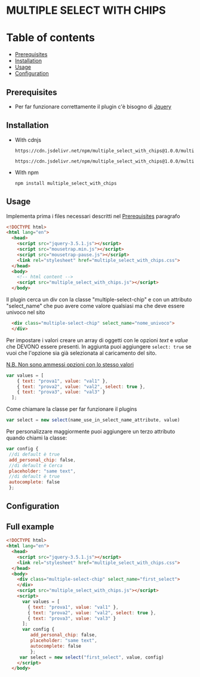 # MULTIPLE SELECT WITH CHIPS

# Table of contents
- [Prerequisites](#Prerequisites)
- [Installation](#Installation)
- [Usage](#Usage)
- [Configuration](#Configuration)

## Prerequisites
- Per far funzionare correttamente il plugin c'è bisogno di [Jquery](https://jquery.com/download/)

## Installation
- With cdnjs
  ```
  https://cdn.jsdelivr.net/npm/multiple_select_with_chips@1.0.0/multiple_select_with_chips.min.js
  ```
  ```
  https://cdn.jsdelivr.net/npm/multiple_select_with_chips@1.0.0/multiple_select_with_chips.min.css
  ```

- With npm
  ```
  npm install multiple_select_with_chips
  ```

## Usage
Implementa prima i files necessari descritti nel [Prerequisites](#Prerequisites) paragrafo
```html
<!DOCTYPE html>
<html lang="en">
  <head>
    <script src="jquery-3.5.1.js"></script>
    <script src="mousetrap.min.js"></script>
    <script src="mousetrap-pause.js"></script>
    <link rel="stylesheet" href="multiple_select_with_chips.css">
  </head>
  <body>
    <!-- html content -->
    <script src="multiple_select_with_chips.js"></script>
  </body>
```
Il plugin cerca un div con la classe "multiple-select-chip" e con un attributo "select_name" che puo avere come valore qualsiasi ma che deve essere univoco nel sito
```html
  <div class="multiple-select-chip" select_name="nome_univoco">
  </div>
```

Per impostare i valori creare un array di oggetti con le opzioni *text* e *value* che DEVONO essere presenti. In aggiunta puoi aggiungere `select: true` se vuoi che l'opzione sia già selezionata al caricamento del sito.

<u>N.B. Non sono ammessi opzioni con lo stesso valori</u>
```js
var values = [
    { text: "prova1", value: "val1" },
    { text: "prova2", value: "val2", select: true },
    { text: "prova3", value: "val3" }
  ];
```
Come chiamare la classe per far funzionare il plugins
```js
var select = new select(name_use_in_select_name_attribute, value)
```
Per personalizzare maggiormente puoi aggiungere un terzo attributo quando chiami la classe:
```js
var config {
 //di default è true
 add_personal_chip: false,
 //di default è Cerca
 placeholder: "same text",
 //di default è true
 autocomplete: false
 };
```


## Configuration

## Full example
```html
<!DOCTYPE html>
<html lang="en">
  <head>
    <script src="jquery-3.5.1.js"></script>
    <link rel="stylesheet" href="multiple_select_with_chips.css">
  </head>
  <body>
    <div class="multiple-select-chip" select_name="first_select">
  	</div>
    <script src="multiple_select_with_chips.js"></script>
	<script>
	  var values = [
        { text: "prova1", value: "val1" },
        { text: "prova2", value: "val2", select: true },
        { text: "prova3", value: "val3" }
      ];
	  var config {
		 add_personal_chip: false,
		 placeholder: "same text",
		 autocomplete: false
		 };
	 var select = new select("first_select", value, config)
	</script>
  </body>
```